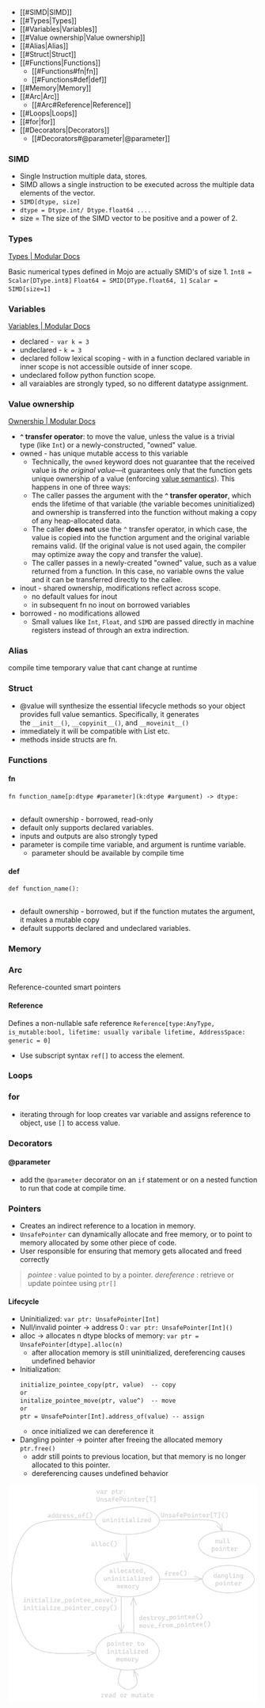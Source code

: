 - [[#SIMD|SIMD]]
- [[#Types|Types]]
- [[#Variables|Variables]]
- [[#Value ownership|Value ownership]]
- [[#Alias|Alias]]
- [[#Struct|Struct]]
- [[#Functions|Functions]]
	- [[#Functions#fn|fn]]
	- [[#Functions#def|def]]
- [[#Memory|Memory]]
- [[#Arc|Arc]]
	- [[#Arc#Reference|Reference]]
- [[#Loops|Loops]]
- [[#for|for]]
- [[#Decorators|Decorators]]
	- [[#Decorators#@parameter|@parameter]]

### SIMD
- Single Instruction multiple data, stores.
- SIMD allows a single instruction to be executed across the multiple data elements of the vector.
- `SIMD[dtype, size]`
- `dtype = Dtype.int/ Dtype.float64 ....`
- size = The size of the SIMD vector to be positive and a power of 2.

### Types

[Types | Modular Docs](https://docs.modular.com/mojo/manual/types)

Basic numerical types defined in Mojo are actually SMID's of size 1.
`Int8 = Scalar[DType.int8]`
`Float64 = SMID[DType.float64, 1]` 
`Scalar = SIMD[size=1]`



### Variables
[Variables | Modular Docs](https://docs.modular.com/mojo/manual/variables)
- declared -` var k = 3`
- undeclared - `k = 3`
- declared follow lexical scoping - with in a function declared variable in inner scope is not accessible outside of inner scope.
- undeclared follow python function scope.
- all varaiables are strongly typed, so no different datatype assignment.

### Value ownership
[Ownership | Modular Docs](https://docs.modular.com/mojo/manual/values/ownership)
- **`^` transfer operator**: to move the value, unless the value is a trivial type (like `Int`) or a newly-constructed, "owned" value.
- owned - has unique mutable access to this variable
	- Technically, the `owned` keyword does not guarantee that the received value is _the original value_—it guarantees only that the function gets unique ownership of a value (enforcing [value semantics](https://docs.modular.com/mojo/manual/values/value-semantics)). This happens in one of three ways:
	- The caller passes the argument with the **`^` transfer operator**, which ends the lifetime of that variable (the variable becomes uninitialized) and ownership is transferred into the function without making a copy of any heap-allocated data.
	- The caller **does not** use the `^` transfer operator, in which case, the value is copied into the function argument and the original variable remains valid. (If the original value is not used again, the compiler may optimize away the copy and transfer the value).
	- The caller passes in a newly-created "owned" value, such as a value returned from a function. In this case, no variable owns the value and it can be transferred directly to the callee.
- inout - shared ownership, modifications reflect across scope.
	- no default values for inout
	- in subsequent fn no inout on borrowed variables
- borrowed - no modifications allowed
	- Small values like `Int`, `Float`, and `SIMD` are passed directly in machine registers instead of through an extra indirection.


### Alias
compile time temporary value that cant change at runtime

### Struct
- @value will synthesize the essential lifecycle methods so your object provides full value semantics. Specifically, it generates the `__init__()`, `__copyinit__()`, and `__moveinit__()`
- immediately it will be compatible with List etc.
- methods inside structs are fn.

### Functions

#### fn
```
fn function_name[p:dtype #parameter](k:dtype #argument) -> dtype:
	
```
- default ownership - borrowed, read-only
- default only supports declared variables.
- inputs and outputs are also strongly typed
- parameter is compile time variable, and argument is runtime variable.
	- parameter should be available by compile time 


#### def
```
def function_name():
	
```
- default ownership - borrowed, but if the function mutates the argument, it makes a mutable copy
- default supports declared and undeclared variables.


### Memory

### Arc
Reference-counted smart pointers
#### Reference
Defines a non-nullable safe reference
`Reference[type:AnyType, is_mutable:bool, lifetime: usually varibale lifetime, AddressSpace: generic = 0]`
- Use subscript syntax `ref[]` to access the element.


### Loops

### for
- iterating through for loop creates var variable and assigns reference to object, use `[]` to access value.



### Decorators

#### @parameter

- add the `@parameter` decorator on an `if` statement or on a nested function to run that code at compile time.


### Pointers

- Creates an indirect reference to a location in memory. 
- `UnsafePointer` can dynamically allocate and free memory, or to point to memory allocated by some other piece of code.
- User responsible for ensuring that memory gets allocated and freed correctly

> _pointee_ : value pointed to by a pointer.
> _dereference_ : retrieve or update pointee using `ptr[]`

#### Lifecycle
- Uninitialized: `var ptr: UnsafePointer[Int]`
- Null/invalid pointer -> address 0 : `var ptr: UnsafePointer[Int]()`
- alloc -> allocates n dtype blocks of memory: `var ptr = UnsafePointer[dtype].alloc(n)`
	- after allocation memory is still uninitialized, dereferencing causes undefined behavior
- Initialization:
	```
	initialize_pointee_copy(ptr, value)  -- copy
	or  
	initalize_pointee_move(ptr, value^)  -- move
	or  
	ptr = UnsafePointer[Int].address_of(value) -- assign
	```
	- once initialized we can dereference it
- Dangling pointer -> pointer after freeing the allocated memory `ptr.free()`
	- addr still points to previous location, but that memory is no longer allocated to this pointer.
	- dereferencing causes undefined behavior

![](attachments/Pasted%20image%2020240713130310.png)



